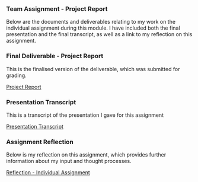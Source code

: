 ### Team Assignment - Project Report

Below are the documents and deliverables relating to my work on the individual assignment during this module.
I have included both the final presentation and the final transcript, as well as a link to my reflection on this assignment.


### Final Deliverable - Project Report

This is the finalised version of the deliverable, which was submitted for grading.

[Project Report](/pdf/sepm_project_report.pdf)


### Presentation Transcript

This is a transcript of the presentation I gave for this assignment

[Presentation Transcript](/pdf/presentation_transcript.pdf)


### Assignment Reflection

Below is my reflection on this assignment, which provides further information about my input and thought processes.

[Reflection - Individual Assignment](/pdf/individual_reflection.pdf)
